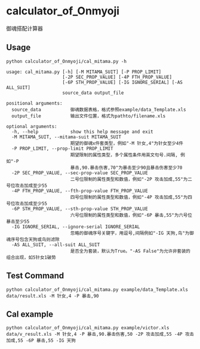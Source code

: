 # calculator\_of\_Onmyoji

御魂搭配计算器

## Usage

```python calculator_of_Onmyoji/cal_mitama.py -h```

```
usage: cal_mitama.py [-h] [-M MITAMA_SUIT] [-P PROP_LIMIT]
                     [-2P SEC_PROP_VALUE] [-4P FTH_PROP_VALUE]
                     [-6P STH_PROP_VALUE] [-IG IGNORE_SERIAL] [-AS ALL_SUIT]
                     source_data output_file

positional arguments:
  source_data           御魂数据表格，格式参照example/data_Template.xls
  output_file           输出文件位置，格式为pathto/filename.xls

optional arguments:
  -h, --help            show this help message and exit
  -M MITAMA_SUIT, --mitama-suit MITAMA_SUIT
                        期望的御魂x件套类型，例如"-M 针女,4"为针女至少4件
  -P PROP_LIMIT, --prop-limit PROP_LIMIT
                        期望限制的属性类型，多个属性条件用英文句号.间隔, 例如"-P
                        暴击,90.暴击伤害,70"为暴击至少90且暴击伤害至少70
  -2P SEC_PROP_VALUE, --sec-prop-value SEC_PROP_VALUE
                        二号位限制的属性类型和数值，例如"-2P 攻击加成,55"为二号位攻击加成至少55
  -4P FTH_PROP_VALUE, --fth-prop-value FTH_PROP_VALUE
                        四号位限制的属性类型和数值，例如"-4P 攻击加成,55"为四号位攻击加成至少55
  -6P STH_PROP_VALUE, --sth-prop-value STH_PROP_VALUE
                        六号位限制的属性类型和数值，例如"-6P 暴击,55"为六号位暴击至少55
  -IG IGNORE_SERIAL, --ignore-serial IGNORE_SERIAL
                        忽略的御魂序号关键字，用逗号,间隔例如"-IG 天狗,鸟"为御魂序号包含天狗或鸟则滤除
  -AS ALL_SUIT, --all-suit ALL_SUIT
                        是否全为套装，默认为True。"-AS False"为允许非套装的组合出现，如5针女1破势
```

## Test Command
```python calculator_of_Onmyoji/cal_mitama.py example/data_Template.xls data/result.xls -M 针女,4 -P 暴击,90```

## Cal example
```python calculator_of_Onmyoji/cal_mitama.py example/victor.xls data/v_result.xls -M 针女,4 -P 暴击,90.暴击伤害,50 -2P 攻击加成,55 -4P 攻击加成,55 -6P 暴击,55 -IG 天狗```

